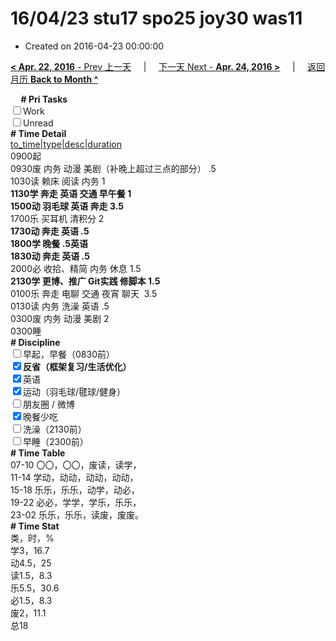 # 16/04/23 stu17 spo25 joy30 was11

- Created on 2016-04-23 00:00:00

[**< Apr. 22, 2016** - Prev 上一天](_archived/lifelogs/2016/04/d22.md) &nbsp; &nbsp; | &nbsp; &nbsp; [下一天 Next - **Apr. 24, 2016 >**](_archived/lifelogs/2016/04/d24.md) &nbsp; &nbsp; |  &nbsp; &nbsp; [返回月历 **Back to Month ^**](_archived/lifelogs/2016/04/index.md)
<br/><div><b>     # Pri Tasks</b></div><div><input type="checkbox"/>Work</div><div><input type="checkbox"/>Unread</div><div><b># Time Detail</b></div><div><u>to_time|type|desc|duration</u></div><div>0900起</div><div>0930废 内务 动漫 美剧（补晚上超过三点的部分） .5</div><div>1030读 赖床 阅读 内务 1</div><div><b>1130学 奔走 英语 交通 早午餐 1</b></div><div><b>1500动 羽毛球 英语 奔走 3.5</b></div><div>1700乐 买耳机 清积分 2</div><div><b>1730动 奔走 英语 .5</b></div><div><b>1800学 晚餐 .5</b><b>英语</b></div><div><b>1830动 奔走 英语 .5</b></div><div>2000必 收拾、精简 内务 休息 1.5</div><div><b>2130学 更博、推广 Git实践 修脚本 1.5</b></div><div>0100乐 奔走 电聊 交通 夜宵 聊天  3.5</div><div>0130读 内务 洗澡 英语 .5</div><div>0300废 内务 动漫 美剧 2</div><div>0300睡</div><div><b># Discipline</b></div><div><input type="checkbox"/>早起，早餐（0830前）</div><div><b><input checked="true" type="checkbox"/></b><b>反省（框架复习/生活优化）</b></div><div><input checked="true" type="checkbox"/>英语</div><div><input checked="true" type="checkbox"/>运动（羽毛球/毽球/健身）</div><div><input type="checkbox"/>朋友圈 / 微博</div><div><input checked="true" type="checkbox"/>晚餐少吃</div><div><input type="checkbox"/>洗澡（2130前）</div><div><input type="checkbox"/>早睡（2300前）</div><div><b># Time Table</b></div><div>07-10 〇〇，〇〇，废读，读学，</div><div>11-14 学动，动动，动动，动动，</div><div>15-18 乐乐，乐乐，动学，动必，</div><div>19-22 必必，学学，学乐，乐乐，</div><div>23-02 乐乐，乐乐，读废，废废。</div><div><b># Time Stat</b></div><div>类，时，%</div><div>学3，16.7</div><div>动4.5，25</div><div>读1.5，8.3</div><div>乐5.5，30.6</div><div>必1.5，8.3</div><div>废2，11.1</div><div>总18</div>
